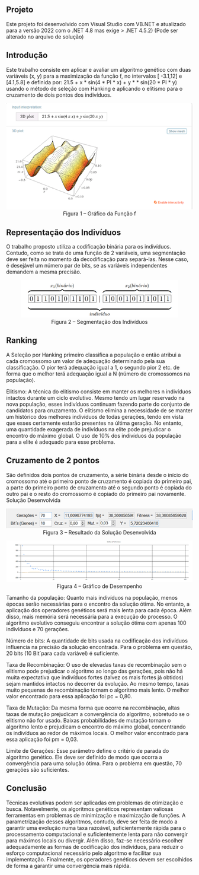 ## Projeto

Este projeto foi desenvolvido com Visual Studio com VB.NET e atualizado para a versão 2022 com o .NET 4.8 mas exige > .NET 4.5.2)
(Pode ser alterado no arquivo de solução)

## Introdução

Este trabalho consiste em aplicar e avaliar um algoritmo genético com duas variáveis (x, y) para a maximização da função f, no intervalos [ -3.1,12] e [4.1,5.8] e definida por: 21.5 + x * sin(4 * PI * x) + y * * sin(20 * PI * y) usando o método de seleção com Hanking e aplicando o elitismo para o cruzamento de dois pontos dos indivíduos.

<p align="center"> 
<img src=https://github.com/geraldoaax/AlgoritmoGenetico-MaxFunction2Var/blob/main/img/grafico_funcao_f.png/>
<br/>
Figura 1 – Gráfico da Função f
</p>

## Representação dos Indivíduos

O trabalho proposto utiliza a codificação binária para os indivíduos. Contudo, como se trata de uma função de 2 variáveis, uma segmentação deve ser feita no momento da decodificação para separá-las. Nesse caso, é desejável um número par de bits, se as variáveis independentes demandem a mesma precisão.

<p align="center"> 
<img src=https://github.com/geraldoaax/AlgoritmoGenetico-MaxFunction2Var/blob/main/img/segmentacao_individuos.png/>
<br/>
Figura 2 – Segmentação dos Indivíduos
</p>

## Ranking

A Seleção por Hanking primeiro classifica a população e então atribui a cada cromossomo um valor de adequação determinado pela sua classificação. O pior terá adequação igual a 1, o segundo pior 2 etc. de forma que o melhor terá adequação igual a N (número de cromossomos na população).

Elitismo: A técnica do elitismo consiste em manter os melhores n indivíduos intactos durante um ciclo evolutivo. Mesmo tendo um lugar reservado na nova população, esses indivíduos continuam fazendo parte do conjunto de candidatos para cruzamento. O elitismo elimina a necessidade de se manter um histórico dos melhores indivíduos de todas gerações, tendo em vista que esses certamente estarão presentes na última geração. No entanto, uma quantidade exagerada de indivíduos na elite pode prejudicar o encontro do máximo global. O uso de 10% dos indivíduos da população para a elite é adequado para esse problema.

## Cruzamento de 2 pontos

São definidos dois pontos de cruzamento, a série binária desde o início do cromossomo até o primeiro ponto de cruzamento é copiada do primeiro pai, a parte do primeiro ponto de cruzamento até o segundo ponto é copiada do outro pai e o resto do cromossomo é copiado do primeiro pai novamente.
Solução Desenvolvida

<p align="center"> 
<img src=https://github.com/geraldoaax/AlgoritmoGenetico-MaxFunction2Var/blob/main/img/resolucao.png/>
<br/>
Figura 3 – Resultado da Solução Desenvolvida
</p> 

<p align="center"> 
<img src=https://github.com/geraldoaax/AlgoritmoGenetico-MaxFunction2Var/blob/main/img/desempenho.png/>
<br/>
Figura 4 – Gráfico de Desempenho
</p>

Tamanho da população: Quanto mais indivíduos na população, menos épocas serão necessárias para o encontro da solução ótima. No entanto, a aplicação dos operadores genéticos será mais lenta para cada época. Além disso, mais memória será necessária para a execução do processo. O algoritmo evolutivo conseguiu encontrar a solução ótima com apenas 100 indivíduos e 70 gerações.

Número de bits: A quantidade de bits usada na codificação dos indivíduos influencia na precisão da solução encontrada. Para o problema em questão, 20 bits (10 Bit´para cada variável) é suficiente.

Taxa de Recombinação: O uso de elevadas taxas de recombinação sem o elitismo pode prejudicar o algoritmo ao longo das gerações, pois não há muita expectativa que indivíduos fortes (talvez os mais fortes já obtidos) sejam mantidos intactos no decorrer da evolução. Ao mesmo tempo, taxas muito pequenas de recombinação tornam o algoritmo mais lento. O melhor valor encontrado para essa aplicação foi pc = 0,80.

Taxa de Mutação: Da mesma forma que ocorre na recombinação, altas taxas de mutação prejudicam a convergência do algoritmo, sobretudo se o elitismo não for usado. Baixas probabilidades de mutação tornam o algoritmo lento e prejudicam o encontro do máximo global, concentrando os indivíduos ao redor de máximos locais. O melhor valor encontrado para essa aplicação foi pm = 0,03.

Limite de Gerações: Esse parâmetro define o critério de parada do algoritmo genético. Ele deve ser definido de modo que ocorra a convergência para uma solução ótima. Para o problema em questão, 70 gerações são suficientes.

## Conclusão

Técnicas evolutivas podem ser aplicadas em problemas de otimização e busca. Notavelmente, os algoritmos genéticos representam valiosas ferramentas em problemas de minimização e maximização de funções. A parametrização desses algoritmos, contudo, deve ser feita de modo a garantir uma evolução numa taxa razoável, suficientemente rápida para o processamento computacional e suficientemente lenta para não convergir para máximos locais ou divergir. Além disso, faz-se necessário escolher adequadamente as formas de codificação dos indivíduos, para reduzir o esforço computacional necessário pelo algoritmo e facilitar sua implementação. Finalmente, os operadores genéticos devem ser escolhidos de forma a garantir uma convergência mais rápida.
